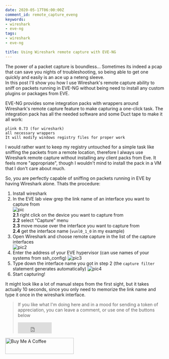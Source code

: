 ```yaml
---
date: 2020-05-17T06:00:00Z
comment_id: remote_capture_eveng
keywords:
- wireshark
- eve-ng
tags:
- wireshark
- eve-ng

title: Using Wireshark remote capture with EVE-NG
---
```

The power of a packet capture is boundless... Sometimes its indeed a pcap that can save you nights of troubleshooting, so being able to get one quickly and easily is an ace up a neteng sleeve.  
In this post I'll show you how I use Wireshark's remote capture ability to sniff on packets running in EVE-NG without being need to install any custom plugins or packages from EVE.
<!--more-->

EVE-NG provides some integration packs with wrappers around Wireshark's remote capture feature to make capturing a one-click task. The integration pack has all the needed software and some Duct tape to make it all work:

```
plink 0.73 (for wireshark)
all necessary wrappers
It will modify windows registry files for proper work
```

I would rather want to keep my registry untouched for a simple task like sniffing the packets from a remote location, therefore I always use Wireshark remote capture without installing any client packs from Eve. It feels more "appropriate", though I wouldn't mind to install the pack in a VM that I don't care about much.

So, you are perfectly capable of sniffing on packets running in EVE by having Wireshark alone. Thats the procedure:

1. Install wireshark
2. In the EVE lab view grep the link name of an interface you want to capture from  
    ![pic](https://gitlab.com/rdodin/pics/-/wikis/uploads/210dd1dc98ba25f1981c7e5d552afae0/image.png)  
    **2.1** right click on the device you want to capture from  
    **2.2** select "Capture" menu  
    **2.3** move mouse over the interface you want to capture from  
    **2.4** get the interface name (`vunl0_1_0` in my example)
3. Open Wireshark and choose remote capture in the list of the capture interfaces  
    ![pic2](https://gitlab.com/rdodin/pics/-/wikis/uploads/72cbfcf02025615e5edb73ee04ff5f17/image.png)
4. Enter the address of your EVE hypervisor (can use names of your systems from ssh_config)
    ![pic3](https://gitlab.com/rdodin/pics/-/wikis/uploads/1bb17b52b8660bfb70bab1e148262d85/image.png)
5. Type down the interface name you got in step 2 (the `capture filter` statement generates automatically)
    ![pic4](https://gitlab.com/rdodin/pics/-/wikis/uploads/cedfd848bac4305e946f2eccca0f2471/image.png)
6. Start capturing!

It might look like a lot of manual steps from the first sight, but it takes actually 10 seconds, since you only need to memorize the link name and type it once in the wireshark interface.

> If you like what I'm doing here and in a mood for sending a token of appreciation, you can leave a comment, or use one of the buttons below  
> <iframe src="https://github.com/sponsors/hellt/button" title="Sponsor hellt" height="35" width="107" style="border: 0;"></iframe>
<a href="https://www.buymeacoffee.com/ntdvps" target="_blank"><img src="https://cdn.buymeacoffee.com/buttons/lato-orange.png" alt="Buy Me A Coffee" style="height: 51px !important;width: 217px !important;" ></a>